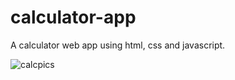 # calculator-app
A calculator web app using html, css and javascript.

![calcpics](https://user-images.githubusercontent.com/93034767/219757516-3a815064-807d-464b-a427-3cee07379627.PNG)
